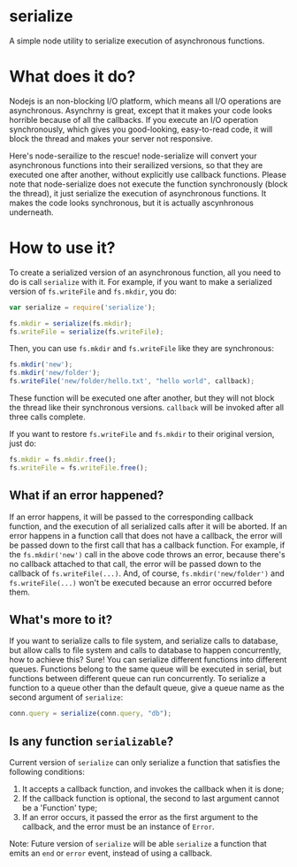 serialize
==============

A simple node utility to serialize execution of asynchronous functions.

# What does it do?

Nodejs is an non-blocking I/O platform, which means all I/O operations are asynchronous. Asynchrny is great, except that it makes your code looks horrible because of all the callbacks. If you execute an I/O operation synchronously, which gives you good-looking, easy-to-read code, it will block the thread and makes your server not responsive.

Here's node-serailize to the rescue! node-serialize will convert your asynchronous functions into their serailized versions, so that they are executed one after another, without explicitly use callback functions. Please note that node-serialize does not execute the function synchronously (block the thread), it just serialize the execution of asynchronous functions. It makes the code looks synchronous, but it is actually ascynhronous underneath.

# How to use it?

To create a serialized version of an asynchronous function, all you need to do is call `serialize` with it. For example, if you want to make a serialized version of `fs.writeFile` and `fs.mkdir`, you do:
```javascript
var serialize = require('serialize');

fs.mkdir = serialize(fs.mkdir);
fs.writeFile = serialize(fs.writeFile);
```
Then, you can use `fs.mkdir` and `fs.writeFile` like they are synchronous:
```javascript
fs.mkdir('new');
fs.mkdir('new/folder');
fs.writeFile('new/folder/hello.txt', "hello world", callback);
```
These function will be executed one after another, but they will not block the thread like their synchronous versions. `callback` will be invoked after all three calls complete.

If you want to restore `fs.writeFile` and `fs.mkdir` to their original version, just do:
```javascript
fs.mkdir = fs.mkdir.free();
fs.writeFile = fs.writeFile.free();
```

## What if an error happened? 

If an error happens, it will be passed to the corresponding callback function, and the execution of all serialized calls after it will be aborted. If an error happens in a function call that does not have a callback, the error will be passed down to the first call that has a callback function. 
For example, if the `fs.mkdir('new')` call in the above code throws an error, because there's no callback attached to that call, the error will be passed down to the callback of `fs.writeFile(...)`. And, of course, `fs.mkdir('new/folder')` and `fs.writeFile(...)` won't be executed because an error occurred before them.

## What's more to it?

If you want to serialize calls to file system, and serialize calls to database, but allow calls to file system and calls to database to happen concurrently, how to achieve this? 
Sure! You can serialize different functions into different queues. Functions belong to the same queue will be executed in serial, but functions between different queue can run concurrently. 
To serialize a function to a queue other than the default queue, give a queue name as the second argument of `serialize`:
```javascript
conn.query = serialize(conn.query, "db");
```

## Is any function `serializable`?

Current version of `serialize` can only serialize a function that satisfies the following conditions:
1. It accepts a callback function, and invokes the callback when it is done;
2. If the callback function is optional, the second to last argument cannot be a 'Function' type;
3. If an error occurs, it passed the error as the first argument to the callback, and the error must be an instance of `Error`.

Note: Future version of `serialize` will be able `serialize` a function that emits an `end` or `error` event, instead of using a callback.

